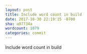 ```yaml
---
layout: post
title: Include word count in build
date: 2017-10-30 22:19:15 -0700
sha: a97734a
wordcount: 1079
categories: commit
---
```

Include word count in build
